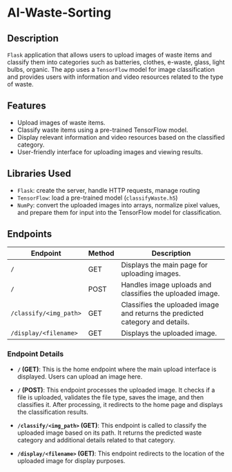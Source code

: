 # AI-Waste-Sorting

## Description

`Flask` application that allows users to upload images of waste items and classify them into
categories such as batteries, clothes, e-waste, glass, light bulbs, organic. The app uses a
`TensorFlow` model for image classification and provides users with information and video resources related to the type
of waste.

## Features

- Upload images of waste items.
- Classify waste items using a pre-trained TensorFlow model.
- Display relevant information and video resources based on the classified category.
- User-friendly interface for uploading images and viewing results.

## Libraries Used 

- `Flask`: create the server, handle HTTP requests, manage routing
- `TensorFlow`: load a pre-trained model (`classifyWaste.h5`)
- `NumPy`: convert the uploaded images into arrays, normalize pixel values, and prepare them for input into the TensorFlow model for classification.

## Endpoints

| Endpoint               | Method | Description                                                                   |
|------------------------|--------|-------------------------------------------------------------------------------|
| `/`                    | GET    | Displays the main page for uploading images.                                  |
| `/`                    | POST   | Handles image uploads and classifies the uploaded image.                      |
| `/classify/<img_path>` | GET    | Classifies the uploaded image and returns the predicted category and details. |
| `/display/<filename>`  | GET    | Displays the uploaded image.                                                  |

### Endpoint Details

* **`/` (GET)**: This is the home endpoint where the main upload interface is displayed. Users can upload an image here.

* **`/` (POST)**: This endpoint processes the uploaded image. It checks if a file is uploaded, validates the file type,
  saves the image, and then classifies it. After processing, it redirects to the home page and displays the
  classification results.

* **`/classify/<img_path>` (GET)**: This endpoint is called to classify the uploaded image based on its path. It returns
  the predicted waste category and additional details related to that category.

* **`/display/<filename>` (GET)**: This endpoint redirects to the location of the uploaded image for display purposes.
